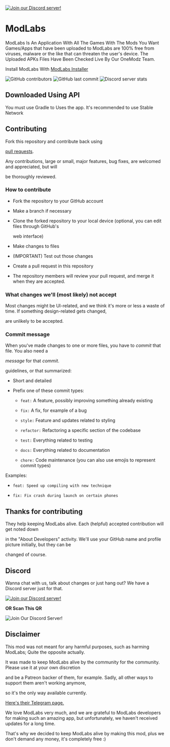 

   [![Join our Discord server!](https://media.discordapp.net/attachments/991069266486919268/993260753538777088/20220704_035916.jpg)](https://discord.gg/WNrPyBUZsE)

# ModLabs

ModLabs Is An Application With All The Games With The Mods You Want Games/Apps that have been uploaded to ModLabs are 100% free from viruses, malware or the like that can threaten the user's device. The Uploaded APKs Files Have Been Checked Live By Our OneModz Team.

Install ModLabs With [ ModLabs Installer ](https://github.com/MikuuModz/ModLabsInstaller)

![GitHub contributors](https://img.shields.io/github/contributors/ModLabsOfficial/ModLabs) ![GitHub last commit](https://img.shields.io/github/last-commit/ModLabsOfficial/ModLabs) ![Discord server stats](https://img.shields.io/discord/984140984382263347)

## Downloaded Using API

You must use Gradle to Uses the app. It's recommended to use Stable Network

## Contributing

Fork this repository and contribute back using

[pull requests](https://github.com/ModLabsOfficial/ModLabs/pulls).

Any contributions, large or small, major features, bug fixes, are welcomed and appreciated, but will

be thoroughly reviewed.

### How to contribute

- Fork the repository to your GitHub account

- Make a branch if necessary

- Clone the forked repository to your local device (optional, you can edit files through GitHub's

  web interface)

- Make changes to files

- (IMPORTANT) Test out those changes

- Create a pull request in this repository

- The repository members will review your pull request, and merge it when they are accepted.

### What changes we'll (most likely) not accept

Most changes might be UI-related, and we think it's more or less a waste of time. If something design-related gets changed,

are unlikely to be accepted.

### Commit message

When you've made changes to one or more files, you have to *commit* that file. You also need a

*message* for that *commit*.

guidelines, or that summarized:

- Short and detailed

- Prefix one of these commit types:

   - `feat:` A feature, possibly improving something already existing

   - `fix:` A fix, for example of a bug

   - `style:` Feature and updates related to styling

   - `refactor:` Refactoring a specific section of the codebase

   - `test:` Everything related to testing

   - `docs:` Everything related to documentation

   - `chore:` Code maintenance (you can also use emojis to represent commit types)

Examples:

 - `feat: Speed up compiling with new technique`

 - `fix: Fix crash during launch on certain phones`

## Thanks for contributing

They help keeping ModLabs alive. Each (helpful) accepted contribution will get noted down

in the "About Developers" activity. We'll use your GitHub name and profile picture initially, but they can be

changed of course.

## Discord

Wanna chat with us, talk about changes or just hang out? We have a Discord server just for that.

[![Join our Discord server!](https://media.discordapp.net/attachments/991069266486919268/993431470339272784/20220704_152043.jpg)](https://dsc.gg/modlabs-mikuu)

**OR Scan This QR**

![Join Our Discord Server!](https://media.discordapp.net/attachments/991069266486919268/1004446536412962832/August4-124251AM.png)

## Disclaimer

This mod was not meant for any harmful purposes, such as harming ModLabs; Quite the opposite actually.

It was made to keep ModLabs alive by the community for the community. Please use it at your own discretion

and be a Patreon backer of them, for example. Sadly, all other ways to support them aren't working anymore,

so it's the only way available currently.

[Here's their Telegram page.](https://t.me/ModLabs72)

We love ModLabs very much, and we are grateful to ModLabs developers for making such an amazing app, but unfortunately, we haven't received updates for a long time.

That's why we decided to keep ModLabs alive by making this mod, plus we don't demand any money, it's completely free :)
